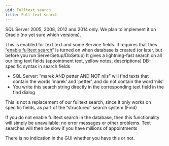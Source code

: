 ```yaml
---
uid: Fulltext_search
title: Full-text search
---
```


SQL Server 2005, 2008, 2012 and 2014 only. We plan to implement it on Oracle (no yet sure which versions).

This is enabled for text.text and some Service fields. It requires that thes ”[enable fulltext search](http://technet.microsoft.com/en-us/library/ms403375(SQL.90).aspx)” is turned on when database is created (or later, but before you run ServerSetup/DbSetup)
It gives a lightning-fast search on all our long text fields (appointment text, yellow notes, descriptions)
DB-specific syntax in search fields

-   SQL Server: ”marek AND petter AND NOT nils” will find texts that contain the words ’marek’ and ’petter’, and do not contain the word ’nils’
-   You write this search string directly in the corresponding text field in the find dialog

This is not a replacement of our fulltext search, since it only works on specific fields, as part of the ”structured” search system (Find)

If you do not enable fulltext search in the database, then this functionality will simply be unavailable; no error messages or other problems. Text searches will then be slow if you have millions of appointments

There is no indication in the GUI whether you have this or not.